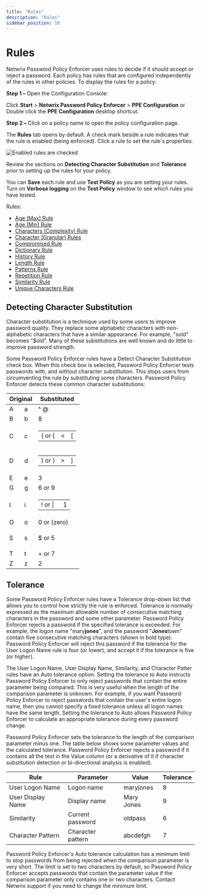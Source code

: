 ```yaml
---
title: "Rules"
description: "Rules"
sidebar_position: 10
---
```


# Rules

Netwrix Password Policy Enforcer uses rules to decide if it should accept or reject a password. Each
policy has rules that are configured independently of the rules in other policies. To display the
rules for a policy:

**Step 1 –** Open the Configuration Console:

Click **Start** > **Netwrix Password Policy Enforcer** > **PPE Configuration**
or
Double click the **PPE Configuration** desktop shortcut.

**Step 2 –** Click on a policy name to open the policy configuration page.

The **Rules** tab opens by default. A check mark beside a rule indicates that the rule is enabled
(being enforced). Click a rule to set the rule's properties.

![Enabled rules are checked](/images/passwordpolicyenforcer/11.1/administration/enabledrules.webp)

Review the sections on **Detecting Character Substitution** and **Tolerance** prior to setting up
the rules for your policy.

You can **Save** each rule and use **Test Policy** as you are setting your rules. Turn on **Verbose
logging** on the **Test Policy** window to see which rules you have tested.

Rules:

- [Age (Max) Rule](/docs/passwordpolicyenforcer/11.1/admin/manage-policies/rules/maximum_age_rule.md)
- [Age (Min) Rule](/docs/passwordpolicyenforcer/11.1/admin/manage-policies/rules/minimum_age_rule.md)
- [Characters (Complexity) Rule](/docs/passwordpolicyenforcer/11.1/admin/manage-policies/rules/complexity_rule.md)
- [Character (Granular) Rules](/docs/passwordpolicyenforcer/11.1/admin/manage-policies/rules/character_rules.md)
- [Compromised Rule](/docs/passwordpolicyenforcer/11.1/admin/manage-policies/rules/compromised_rule.md)
- [Dictionary Rule](/docs/passwordpolicyenforcer/11.1/admin/manage-policies/rules/dictionary_rule.md)
- [History Rule](/docs/passwordpolicyenforcer/11.1/admin/manage-policies/rules/history_rule.md)
- [Length Rule](/docs/passwordpolicyenforcer/11.1/admin/manage-policies/rules/length_rule.md)
- [Patterns Rule](/docs/passwordpolicyenforcer/11.1/admin/manage-policies/rules/patterns.md)
- [Repetition Rule](/docs/passwordpolicyenforcer/11.1/admin/manage-policies/rules/repetition.md)
- [Similarity Rule](/docs/passwordpolicyenforcer/11.1/admin/manage-policies/rules/similarity_rule.md)
- [Unique Characters Rule](/docs/passwordpolicyenforcer/11.1/admin/manage-policies/rules/unique_characters.md)

## Detecting Character Substitution

Character substitution is a technique used by some users to improve password quality. They replace
some alphabetic characters with non-alphabetic characters that have a similar appearance. For
example, "sold" becomes "$old". Many of these substitutions are well known and do little to improve
password strength.

Some Password Policy Enforcer rules have a Detect Character Substitution check box. When this check
box is selected, Password Policy Enforcer tests passwords with, and without character substitution.
This stops users from circumventing the rule by substituting some characters. Password Policy
Enforcer detects these common character substitutions:

<table>
            <thead>
                <tr>
                    <th colspan="2">
                       Original
                    </th>
                    <th>
                        Substituted
                    </th>
                </tr>
            </thead>
            <tbody>
                <tr>
                    <td>
                    A
                    </td>
                    <td>
                        a
                    </td>
                    <td>
                        ^ @
                    </td>
                </tr>
                <tr>
                    <td>
                        B
                    </td>
                    <td>
                        b
                    </td>
                    <td>
                        8
                    </td>
                </tr>
                <tr>
                    <td>
                        C
                    </td>
                    <td>
                        c
                    </td>
                    <td>
                        <table>
                           <tbody>
                                <tr>
                                    <td>
                                      ( or &lbrace;
                                    </td>
                                    <td>&lt;</td>
                                    <td>[</td>
                                </tr>
                            </tbody>
                        </table>
                    </td>
                </tr>
                <tr>
                    <td>
                        D
                    </td>
                    <td>
                        d
                    </td>
                    <td>
                        <table>
                            <tbody>
                                <tr>
                                    <td>
                                        ) or }
                                    </td>
                                    <td>&gt;</td>
                                    <td>]</td>
                                </tr>
                            </tbody>
                        </table>
                    </td>
                </tr>
                <tr>
                    <td>
                        E
                    </td>
                    <td>
                        e
                    </td>
                    <td>
                        3
                    </td>
                </tr>
                <tr>
                    <td>
                        G
                    </td>
                    <td>
                        g
                    </td>
                    <td>
                        6 or 9
                    </td>
                </tr>
                <tr>
                    <td>
                        I
                    </td>
                    <td>
                        i
                    </td>
                    <td>
                        <table>
                            <tbody>
                                <tr>
                                    <td>
                                        ! or |
                                    </td>
                                    <td>&#160; 1</td>
                                </tr>
                            </tbody>
                        </table>
                    </td>
                </tr>
                <tr>
                    <td>
                        O
                    </td>
                    <td>
                        o
                    </td>
                    <td>
                        0 or (zero)
                    </td>
                </tr>
                <tr>
                    <td>
                        S
                    </td>
                    <td>
                        s
                    </td>
                    <td>
                        <p>$ or 5</p>
                    </td>
                </tr>
                <tr>
                    <td>
                        T
                    </td>
                    <td>
                        t
                    </td>
                    <td>
                        + or 7
                    </td>
                </tr>
                <tr>
                    <td>
                        Z
                    </td>
                    <td>
                        z
                    </td>
                    <td>
                        2
                    </td>
                </tr>
            </tbody>
        </table>


## Tolerance

Some Password Policy Enforcer rules have a Tolerance drop-down list that allows you to control how
strictly the rule is enforced. Tolerance is normally expressed as the maximum allowable number of
consecutive matching characters in the password and some other parameter. Password Policy Enforcer
rejects a password if the specified tolerance is exceeded. For example, the logon name
"mary**jones**", and the password "**Jones**town" contain five consecutive matching characters
(shown in bold type). Password Policy Enforcer will reject this password if the tolerance for the
User Logon Name rule is four (or lower), and accept it if the tolerance is five (or higher).

The User Logon Name, User Display Name, Similarity, and Character Patter rules have an Auto
tolerance option. Setting the tolerance to Auto instructs Password Policy Enforcer to only reject
passwords that contain the entire parameter being compared. This is very useful when the length of
the comparison parameter is unknown. For example, if you want Password Policy Enforcer to reject
passwords that contain the user's entire logon name, then you cannot specify a fixed tolerance
unless all logon names have the same length. Setting the tolerance to Auto allows Password Policy
Enforcer to calculate an appropriate tolerance during every password change.

Password Policy Enforcer sets the tolerance to the length of the comparison parameter minus one. The
table below shows some parameter values and the calculated tolerance. Password Policy Enforcer
rejects a password if it contains all the text in the Value column (or a derivative of it if
character substitution detection or bi-directional analysis is enabled).

| Rule              | Parameter         | Value      | Tolerance |
| ----------------- | ----------------- | ---------- | --------- |
| User Logon Name   | Logon name        | maryjones  | 8         |
| User Display Name | Display name      | Mary Jones | 9         |
| Similarity        | Current password  | oldpass    | 6         |
| Character Pattern | Character pattern | abcdefgh   | 7         |

Password Policy Enforcer's Auto tolerance calculation has a minimum limit to stop passwords from
being rejected when the comparison parameter is very short. The limit is set to two characters by
default, so Password Policy Enforcer accepts passwords that contain the parameter value if the
comparison parameter only contains one or two characters. Contact Netwrix support if you need to
change the minimum limit.
